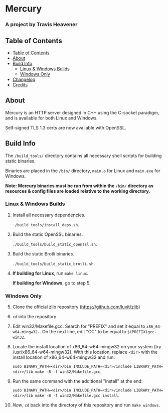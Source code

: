 # Mercury

### A project by Travis Heavener

## Table of Contents

- [Table of Contents](#table-of-contents)
- [About](#about)
- [Build Info](#build-info)
    - [Linux & Windows Builds](#linux--windows-builds)
    - [Windows Only](#windows-only)
- [Changelog](CHANGELOG.md)
- [Credits](CREDITS.md)

## About

Mercury is an HTTP server designed in C++ using the C-socket paradigm, and is available for both Linux and Windows.

Self-signed TLS 1.3 certs are now available with OpenSSL.

## Build Info

The `/build_tools/` directory contains all necessary shell scripts for building static binaries.

Binaries are placed in the `/bin/` directory, `main.o` for Linux and `main.exe` for Windows.

**Note: Mercury binaries must be run from within the `/bin/` directory as resources & config files are loaded relative to the working directory.**

### Linux & Windows Builds

1. Install all necessary dependencies.

    `./build_tools/install_deps.sh`.

2. Build the static OpenSSL binaries.

    `./build_tools/build_static_openssl.sh`.

3. Build the static Brotli binaries.

    `./build_tools/build_static_brotli.sh`.

4. **If building for Linux**, run `make linux`.

    **If building for Windows**, go to step 5.

### Windows Only

5. Clone the official zlib repository (https://github.com/luvit/zlib)
6. `cd` into the repository
7. Edit win32/Makefile.gcc. Search for "PREFIX" and set it equal to `x86_64-w64-mingw32-`. On the next line, edit "CC" to be equal to `$(PREFIX)gcc-win32`.
8. Locate the install location of x86_64-w64-mingw32 on your system (try /usr/x86_64-w64-mingw32). With this location, replace `<dir>` with the install location of x86_64-w64-mingw32 and run:

    `sudo BINARY_PATH=<dir>/bin INCLUDE_PATH=<dir>/include LIBRARY_PATH=<dir>/lib make -B -f win32/Makefile.gcc`.

9. Run the same command with the additional "install" at the end:

    `sudo BINARY_PATH=<dir>/bin INCLUDE_PATH=<dir>/include LIBRARY_PATH=<dir>/lib make -B -f win32/Makefile.gcc install`.

10. *Now*, `cd` back into the directory of this repository and run `make windows`.
